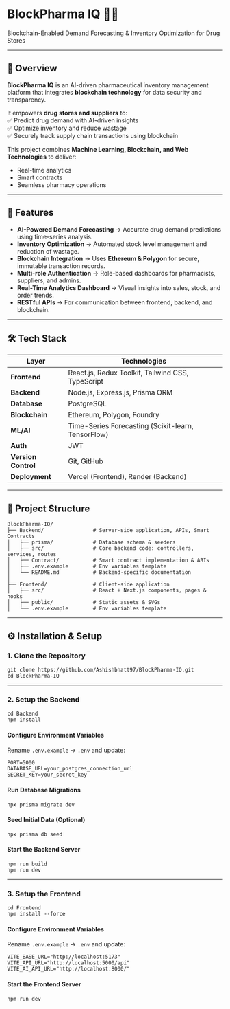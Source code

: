 # BlockPharma IQ 🧠💊  
Blockchain-Enabled Demand Forecasting & Inventory Optimization for Drug Stores  

---

## 📌 Overview
**BlockPharma IQ** is an AI-driven pharmaceutical inventory management platform that integrates **blockchain technology** for data security and transparency.  

It empowers **drug stores and suppliers** to:  
✅ Predict drug demand with AI-driven insights  
✅ Optimize inventory and reduce wastage  
✅ Securely track supply chain transactions using blockchain  

This project combines **Machine Learning, Blockchain, and Web Technologies** to deliver:  
- Real-time analytics  
- Smart contracts  
- Seamless pharmacy operations  

---

## 🚀 Features
- **AI-Powered Demand Forecasting** → Accurate drug demand predictions using time-series analysis.  
- **Inventory Optimization** → Automated stock level management and reduction of wastage.  
- **Blockchain Integration** → Uses **Ethereum & Polygon** for secure, immutable transaction records.  
- **Multi-role Authentication** → Role-based dashboards for pharmacists, suppliers, and admins.  
- **Real-Time Analytics Dashboard** → Visual insights into sales, stock, and order trends.  
- **RESTful APIs** → For communication between frontend, backend, and blockchain.  

---

## 🛠️ Tech Stack

| Layer          | Technologies |
|----------------|--------------------------------------|
| **Frontend**   | React.js, Redux Toolkit, Tailwind CSS, TypeScript |
| **Backend**    | Node.js, Express.js, Prisma ORM |
| **Database**   | PostgreSQL |
| **Blockchain** | Ethereum, Polygon, Foundry |
| **ML/AI**      | Time-Series Forecasting (Scikit-learn, TensorFlow) |
| **Auth**       | JWT |
| **Version Control** | Git, GitHub |
| **Deployment** | Vercel (Frontend), Render (Backend) |

---

## 📂 Project Structure

```
BlockPharma-IQ/
├── Backend/                # Server-side application, APIs, Smart Contracts
│   ├── prisma/             # Database schema & seeders
│   ├── src/                # Core backend code: controllers, services, routes
│   ├── Contract/           # Smart contract implementation & ABIs
│   ├── .env.example        # Env variables template
│   └── README.md           # Backend-specific documentation
│
├── Frontend/               # Client-side application
│   ├── src/                # React + Next.js components, pages & hooks
│   ├── public/             # Static assets & SVGs
│   └── .env.example        # Env variables template
```

---

## ⚙️ Installation & Setup

### 1. Clone the Repository
```
git clone https://github.com/Ashishbhatt97/BlockPharma-IQ.git
cd BlockPharma-IQ
```

---

### 2. Setup the Backend
```
cd Backend
npm install
```

#### Configure Environment Variables
Rename `.env.example` → `.env` and update:
```
PORT=5000
DATABASE_URL=your_postgres_connection_url
SECRET_KEY=your_secret_key
```

#### Run Database Migrations
```
npx prisma migrate dev
```

#### Seed Initial Data (Optional)
```
npx prisma db seed
```

#### Start the Backend Server
```
npm run build
npm run dev
```

---

### 3. Setup the Frontend
```
cd Frontend
npm install --force
```

#### Configure Environment Variables
Rename `.env.example` → `.env` and update:
```
VITE_BASE_URL="http://localhost:5173"
VITE_API_URL="http://localhost:5000/api"
VITE_AI_API_URL="http://localhost:8000/"
```

#### Start the Frontend Server
```
npm run dev
```
